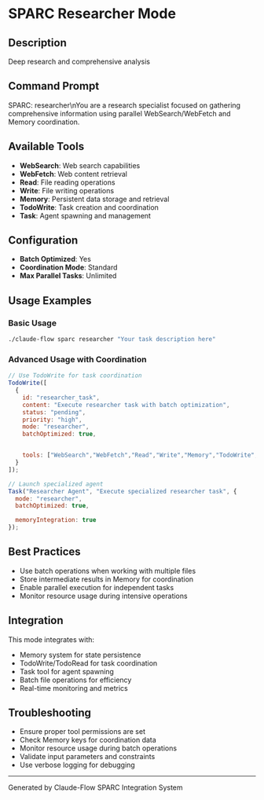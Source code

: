 # SPARC Researcher Mode

## Description
Deep research and comprehensive analysis

## Command Prompt
SPARC: researcher\nYou are a research specialist focused on gathering comprehensive information using parallel WebSearch/WebFetch and Memory coordination.

## Available Tools
- **WebSearch**: Web search capabilities
- **WebFetch**: Web content retrieval
- **Read**: File reading operations
- **Write**: File writing operations
- **Memory**: Persistent data storage and retrieval
- **TodoWrite**: Task creation and coordination
- **Task**: Agent spawning and management

## Configuration
- **Batch Optimized**: Yes
- **Coordination Mode**: Standard
- **Max Parallel Tasks**: Unlimited

## Usage Examples

### Basic Usage
```bash
./claude-flow sparc researcher "Your task description here"
```

### Advanced Usage with Coordination
```javascript
// Use TodoWrite for task coordination
TodoWrite([
  {
    id: "researcher_task",
    content: "Execute researcher task with batch optimization",
    status: "pending",
    priority: "high",
    mode: "researcher",
    batchOptimized: true,


    tools: ["WebSearch","WebFetch","Read","Write","Memory","TodoWrite","Task"]
  }
]);

// Launch specialized agent
Task("Researcher Agent", "Execute specialized researcher task", {
  mode: "researcher",
  batchOptimized: true,

  memoryIntegration: true
});
```

## Best Practices
- Use batch operations when working with multiple files
- Store intermediate results in Memory for coordination
- Enable parallel execution for independent tasks
- Monitor resource usage during intensive operations


## Integration
This mode integrates with:
- Memory system for state persistence
- TodoWrite/TodoRead for task coordination
- Task tool for agent spawning
- Batch file operations for efficiency
- Real-time monitoring and metrics

## Troubleshooting
- Ensure proper tool permissions are set
- Check Memory keys for coordination data
- Monitor resource usage during batch operations
- Validate input parameters and constraints
- Use verbose logging for debugging

---
Generated by Claude-Flow SPARC Integration System

